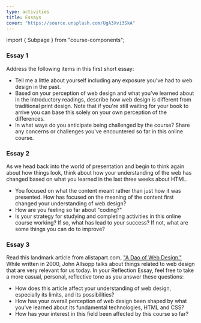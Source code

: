 ```yaml
---
type: activities
title: Essays
cover: "https://source.unsplash.com/UgA3Xvi3SkA"
---
```

import { Subpage } from "course-components";

<Subpage slug="essay-1">

### Essay 1

Address the following items in this first short essay:

* Tell me a little about yourself including any exposure you've had to web design in the past.
* Based on your perception of web design and what you've learned about in the introductory readings, describe how web design is different from traditional print design. Note that if you're still waiting for your book to arrive you can base this solely on your own perception of the differences.
* In what ways do you anticipate being challenged by the course? Share any concerns or challenges you've encountered so far in this online course.

</Subpage>
<Subpage slug="essay-2">

### Essay 2

As we head back into the world of presentation and begin to think again about how things look, think about how your understanding of the web has changed based on what you learned in the last three weeks about HTML.

* You focused on what the content meant rather than just how it was presented. How has focused on the meaning of the content first changed your understanding of web design?
* How are you feeling so far about "coding?"
* Is your strategy for studying and completing activities in this online course working? If so, what has lead to your success? If not, what are some things you can do to improve?

</Subpage>
<Subpage slug="essay-3">

### Essay 3

Read this landmark article from alistapart.com, ["A Dao of Web Design."](https://alistapart.com/article/dao/) While written in 2000, John Allsopp talks about things related to web design that are very relevant for us today. In your Reflection Essay, feel free to take a more casual, personal, reflective tone as you answer these questions:

* How does this article affect your understanding of web design, especially its limits, and its possibilities?
* How has your overall perception of web design been shaped by what you've learned about its fundamental technologies, HTML and CSS?
* How has your interest in this field been affected by this course so far?

</Subpage>
